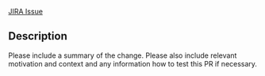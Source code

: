 [JIRA Issue](put-jira-url-here)

## Description

Please include a summary of the change. Please also include relevant motivation and context and any information how
to test this PR if necessary.
